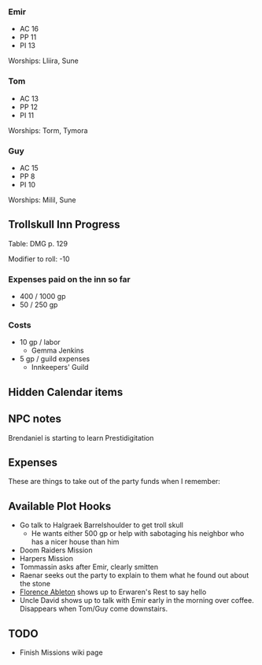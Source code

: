 ### Emir

* AC 16
* PP 11
* PI 13

Worships: Lliira, Sune

### Tom

* AC 13
* PP 12
* PI 11

Worships: Torm, Tymora

### Guy
* AC 15
* PP 8
* PI 10

Worships: Milil, Sune

## Trollskull Inn Progress

Table: DMG p. 129

Modifier to roll: -10

### Expenses paid on the inn so far

* 400 / 1000 gp
* 50 / 250 gp

### Costs

* 10 gp / labor
  * Gemma Jenkins
* 5 gp / guild expenses
  * Innkeepers' Guild

## Hidden Calendar items

## NPC notes

Brendaniel is starting to learn Prestidigitation

## Expenses

These are things to take out of the party funds when I remember:

## Available Plot Hooks

* Go talk to Halgraek Barrelshoulder to get troll skull
  * He wants either 500 gp or help with sabotaging his neighbor who has a nicer house than him
* Doom Raiders Mission
* Harpers Mission
* Tommassin asks after Emir, clearly smitten
* Raenar seeks out the party to explain to them what he found out about the stone
* [Florence Ableton](^https://i.pinimg.com/originals/0e/d6/16/0ed616b05ba2236698c5cc109ef0ec2b.jpg) shows up to Erwaren's Rest to say hello
* Uncle David shows up to talk with Emir early in the morning over coffee. Disappears when Tom/Guy come downstairs.

## TODO

* Finish Missions wiki page

<script type="module">
    import {init} from "/js/dragon_heist/gm_notes.js";
    init();
</script>